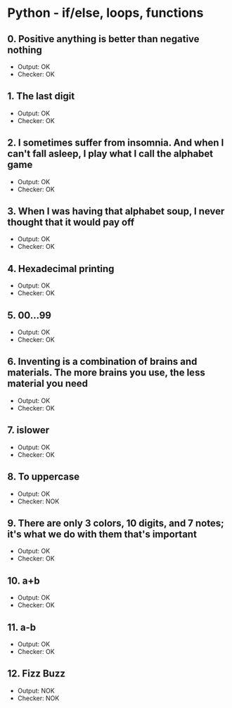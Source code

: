 # Python - if/else, loops, functions

## 0. Positive anything is better than negative nothing

- Output: OK
- Checker: OK

## 1. The last digit

- Output: OK
- Checker: OK

## 2. I sometimes suffer from insomnia. And when I can't fall asleep, I play what I call the alphabet game

- Output: OK
- Checker: OK

## 3. When I was having that alphabet soup, I never thought that it would pay off

- Output: OK
- Checker: OK

## 4. Hexadecimal printing

- Output: OK
- Checker: OK

## 5. 00...99

- Output: OK
- Checker: OK

## 6. Inventing is a combination of brains and materials. The more brains you use, the less material you need

- Output: OK
- Checker: OK

## 7. islower

- Output: OK
- Checker: OK

## 8. To uppercase

- Output: OK
- Checker: NOK

## 9. There are only 3 colors, 10 digits, and 7 notes; it's what we do with them that's important

- Output: OK
- Checker: OK

## 10. a+b

- Output: OK
- Checker: OK

## 11. a-b

- Output: OK
- Checker: OK

## 12. Fizz Buzz

- Output: NOK
- Checker: NOK
